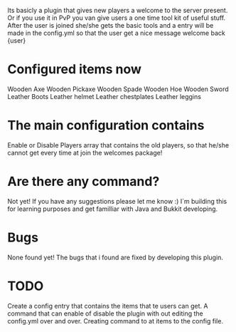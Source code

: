 Its basicly a plugin that gives new players a welcome to the server present. Or if you use it in PvP you van give users a one time tool kit of useful stuff. After the user is joined she/she gets the basic tools and a entry will be made in the config.yml so that the user get a nice message welcome back {user}

Configured items now
=========
Wooden Axe
Wooden Pickaxe
Wooden Spade
Wooden Hoe
Wooden Sword
Leather Boots
Leather helmet
Leather chestplates
Leather leggins

The main configuration contains
=========

Enable or Disable
Players array that contains the old players, so that he/she cannot get every time at join the welcomes package!

Are there any command?
=========
Not yet!
If you have any suggestions please let me know :) I`m building this for learning purposes and get familliar with Java and Bukkit developing.

Bugs
=========
None found yet! The bugs that i found are fixed by developing this plugin.

TODO
=========

Create a config entry that contains the items that te users can get.
A command that can enable of disable the plugin with out editing the config.yml over and over.
Creating command to at items to the config file.
